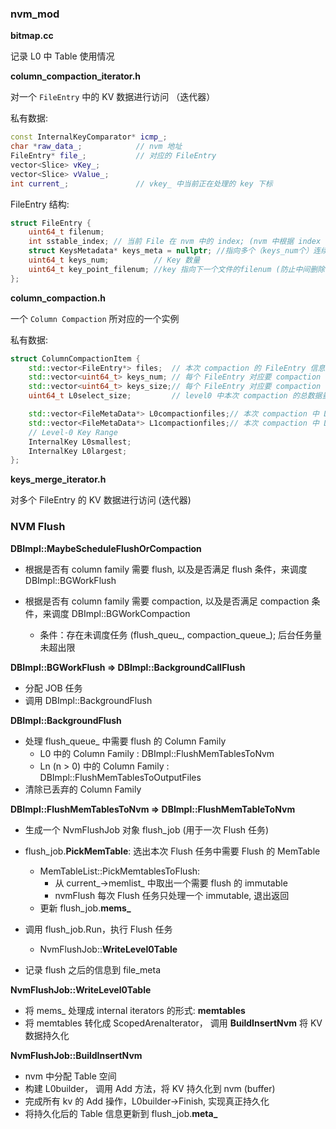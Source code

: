 ### nvm_mod

**bitmap.cc**

记录 L0 中 Table 使用情况



**column_compaction_iterator.h**

对一个 `FileEntry` 中的 KV 数据进行访问 （迭代器）

私有数据:

```cpp
const InternalKeyComparator* icmp_;
char *raw_data_;            // nvm 地址
FileEntry* file_;           // 对应的 FileEntry
vector<Slice> vKey_;
vector<Slice> vValue_;
int current_;               // vkey_ 中当前正在处理的 key 下标
```

FileEntry 结构:

```cpp
struct FileEntry {
    uint64_t filenum;
    int sstable_index; // 当前 File 在 nvm 中的 index; (nvm 中根据 index 可计算 row 起始地址)
    struct KeysMetadata* keys_meta = nullptr; //指向多个（keys_num个）连续内存的KeysMetadata;  keys_meta 中的数据 按照 key 有序
    uint64_t keys_num;			// Key 数量
    uint64_t key_point_filenum; //key 指向下一个文件的filenum (防止中间删除了文件)
};
```



**column_compaction.h**

一个 `Column Compaction` 所对应的一个实例

私有数据:

```cpp
struct ColumnCompactionItem {
    std::vector<FileEntry*> files;  // 本次 compaction 的 FileEntry 信息
    std::vector<uint64_t> keys_num; // 每个 FileEntry 对应要 compaction 的总 key num
    std::vector<uint64_t> keys_size;// 每个 FileEntry 对应要 compaction 的总 key size 
    uint64_t L0select_size;         // level0 中本次 compaction 的总数据量

    std::vector<FileMetaData*> L0compactionfiles;// 本次 compaction 中 L0 的 FileMetaData 信息
    std::vector<FileMetaData*> L1compactionfiles;// 本次 compaction 中 L1 的 FileMetaData 信息 (overlap)
	// Level-0 Key Range
    InternalKey L0smallest;
    InternalKey L0largest;
};
```



**keys_merge_iterator.h**

对多个 FileEntry 的 KV 数据进行访问 (迭代器)



### NVM Flush

**DBImpl::MaybeScheduleFlushOrCompaction**

- 根据是否有 column family 需要 flush, 以及是否满足 flush 条件，来调度 DBImpl::BGWorkFlush

- 根据是否有 column family 需要 compaction, 以及是否满足 compaction 条件，来调度 DBImpl::BGWorkCompaction
  - 条件：存在未调度任务 (flush_queu\_, compaction_queue\_);  后台任务量未超出限



**DBImpl::BGWorkFlush => DBImpl::BackgroundCallFlush**

- 分配 JOB 任务
- 调用 DBImpl::BackgroundFlush



**DBImpl::BackgroundFlush**

- 处理 flush_queue\_ 中需要 flush 的 Column Family
  - L0 中的 Column Family : DBImpl::FlushMemTablesToNvm
  - Ln (n > 0) 中的 Column Family : DBImpl::FlushMemTablesToOutputFiles
- 清除已丢弃的 Column Family



**DBImpl::FlushMemTablesToNvm => DBImpl::FlushMemTableToNvm**

- 生成一个 NvmFlushJob 对象 flush_job (用于一次 Flush 任务)
- flush_job.**PickMemTable**: 选出本次 Flush 任务中需要 Flush 的 MemTable
  - MemTableList::PickMemtablesToFlush: 
    - 从 current\_->memlist\_ 中取出一个需要 flush 的 immutable
    - nvmFlush 每次 Flush 任务只处理一个 immutable, 退出返回
  - 更新 flush_job.**mems_**

- 调用 flush_job.Run，执行 Flush 任务
  - NvmFlushJob::**WriteLevel0Table**

- 记录 flush 之后的信息到 file_meta



**NvmFlushJob::WriteLevel0Table**

- 将 mems_ 处理成 internal iterators 的形式: **memtables**
- 将 memtables 转化成 ScopedArenaIterator， 调用 **BuildInsertNvm** 将 KV 数据持久化



**NvmFlushJob::BuildInsertNvm**

- nvm 中分配 Table 空间
- 构建 L0builder， 调用 Add 方法，将 KV 持久化到 nvm (buffer)
- 完成所有 kv 的 Add 操作，L0builder->Finish,  实现真正持久化
- 将持久化后的 Table 信息更新到 flush_job.**meta\_**





















